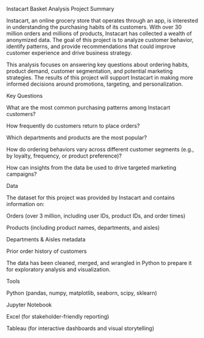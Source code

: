 Instacart Basket Analysis
Project Summary

Instacart, an online grocery store that operates through an app, is interested in understanding the purchasing habits of its customers. With over 30 million orders and millions of products, Instacart has collected a wealth of anonymized data. The goal of this project is to analyze customer behavior, identify patterns, and provide recommendations that could improve customer experience and drive business strategy.

This analysis focuses on answering key questions about ordering habits, product demand, customer segmentation, and potential marketing strategies. The results of this project will support Instacart in making more informed decisions around promotions, targeting, and personalization.

Key Questions

What are the most common purchasing patterns among Instacart customers?

How frequently do customers return to place orders?

Which departments and products are the most popular?

How do ordering behaviors vary across different customer segments (e.g., by loyalty, frequency, or product preference)?

How can insights from the data be used to drive targeted marketing campaigns?

Data

The dataset for this project was provided by Instacart and contains information on:

Orders (over 3 million, including user IDs, product IDs, and order times)

Products (including product names, departments, and aisles)

Departments & Aisles metadata

Prior order history of customers

The data has been cleaned, merged, and wrangled in Python to prepare it for exploratory analysis and visualization.

Tools

Python (pandas, numpy, matplotlib, seaborn, scipy, sklearn)

Jupyter Notebook

Excel (for stakeholder-friendly reporting)

Tableau (for interactive dashboards and visual storytelling)
